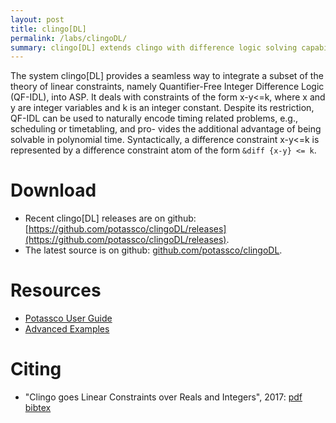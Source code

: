 ```yaml
---
layout: post
title: clingo[DL]
permalink: /labs/clingoDL/
summary: clingo[DL] extends clingo with difference logic solving capabilities.
---
```


The system clingo[DL] provides a seamless way to integrate a subset of the theory of
linear constraints, namely Quantifier-Free Integer Difference Logic (QF-IDL), into
ASP. It deals with constraints of the form x-y<=k, where x and y are integer
variables and k is an integer constant. Despite its restriction, QF-IDL can be used to
naturally encode timing related problems, e.g., scheduling or timetabling, and pro-
vides the additional advantage of being solvable in polynomial time. Syntactically,
a difference constraint x-y<=k is represented by a difference constraint atom of
the form `&diff {x-y} <= k`.


# Download

- Recent clingo[DL] releases are on github: [https://github.com/potassco/clingoDL/releases](https://github.com/potassco/clingoDL/releases).
- The latest source is on github: [github.com/potassco/clingoDL](https://github.com/potassco/clingoDL).

# Resources

- [Potassco User Guide](https://github.com/potassco/guide)
- [Advanced Examples](https://github.com/potassco/clingoDL/examples/)

# Citing

- "Clingo goes Linear Constraints over Reals and Integers", 2017: 
[pdf](https://www.cs.uni-potsdam.de/wv/publications/DBLP_journals/tplp/JanhunenKOSWS17.pdf)
[bibtex](https://www.cs.uni-potsdam.de/wv/publications/DBLP_journals/tplp/JanhunenKOSWS17.html)
